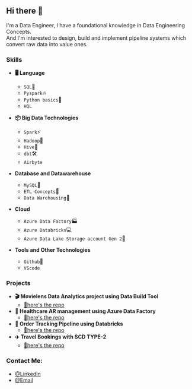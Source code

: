 ## Hi there 👋

I'm a Data Engineer, I have a foundational knowledge in Data Engineering Concepts. <br>
And I'm interested to design, build and implement pipeline systems which convert raw data into value ones.

### Skills
- **🖥 Language** <br>
   - `SQL`🐘
   - `Pyspark`🔥
   - `Python basics`🐍
   - `HQL`

- **📦 Big Data Technologies** <br>
   - `Spark`⚡
   - `Hadoop`🐘
   - `Hive`🍯
   - `dbt`🛠️
   - `Airbyte`

- **Database and Datawarehouse**
   - `MySQL`🐬
   - `ETL Concepts`🔄
   - `Data Warehousing`🏢
 
- **Cloud**
   - `Azure Data Factory`🏭
   - `Azure Databricks`💻
   - `Azure Data Lake Storage account Gen 2`🌊

 - **Tools and Other Technologies**
   - `Github`🐙
   - `VScode`

### Projects
- **🎬 Movielens Data Analytics project using Data Build Tool**
   - [📂here's the repo](https://github.com/VishaK-N/movielens_analytics_dbt.git)
- **🏥 Healthcare AR management using Azure Data Factory**
   - [📂here's the repo](https://github.com/VishaK-N/adf_project.git)
- **🛒 Order Tracking Pipeline using Databricks**
   - [📂here's the repo](https://github.com/VishaK-N/event_driven_incremental_loading.git)
- **✈️ Travel Bookings with SCD TYPE-2**
   - [📂here's the repo](https://github.com/VishaK-N/dbx_SCD_project.git)

### Contact Me:
   - [@LinkedIn](linkedin.com/in/vishak-n)
   - [@Email](vishaknatarajan.n@gmail.com)
  


